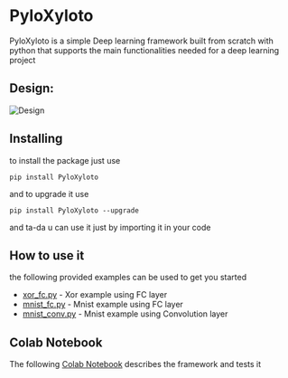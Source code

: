 # PyloXyloto
PyloXyloto is a simple Deep learning framework built from scratch with python that supports the main functionalities needed for a deep learning project
## Design:
![Design](https://user-images.githubusercontent.com/35659429/105618973-846ce880-5df6-11eb-8530-166a10834fc3.png)

## Installing

to install the package just use

```
pip install PyloXyloto
```

and to upgrade it use
```
pip install PyloXyloto --upgrade
```
and ta-da u can use it just by importing it in your code


## How to use it

the following provided examples can be used to get you started

* [xor_fc.py](xor_fc.py) - Xor example using FC layer
* [mnist_fc.py](mnist_fc.py) - Mnist example using FC layer
* [mnist_conv.py](mnist_conv.py) - Mnist example using Convolution layer

## Colab Notebook

The following [Colab Notebook](https://colab.research.google.com/drive/1zkxpiKX3NFEpSNtRYZAipH2MVvnKuv9D?usp=sharing) describes the framework and tests it
